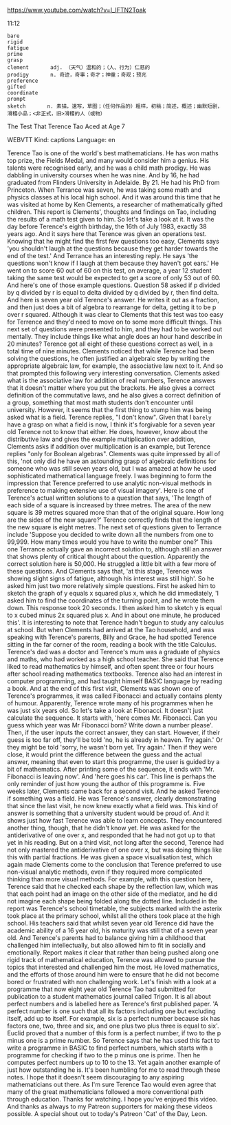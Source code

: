 https://www.youtube.com/watch?v=I_IFTN2Toak 

11:12
```
bare    
rigid    
fatigue  
prime      
grasp        
clement       adj. （天气）温和的；（人、行为）仁慈的
prodigy       n. 奇迹，奇事；奇才；神童；奇观；预兆
preference  
gifted      
coordinate    
prompt  
sketch       n. 素描，速写，草图；（任何作品的）粗样，初稿；简述，概述；幽默短剧，滑稽小品；<非正式，旧>滑稽的人（或物）
```

The Test That Terence Tao Aced at Age 7 

WEBVTT Kind: captions Language: en 

Terence Tao is one of the world's best mathematicians. He has won maths top prize, the Fields Medal, and many would consider him a genius. His talents were recognised early, and he was a child math prodigy. He was dabbling in university courses when he was nine. And by 16, he had graduated from Flinders University in Adelaide. By 21. He had his PhD from Princeton. When Terrance was seven, he was taking some math and physics classes at his local high school. And it was around this time that he was visited at home by Ken Clements, a researcher of mathematically gifted children. This report is Clements', thoughts and findings on Tao, including the results of a math test given to him. So let's take a look at it. It was the day before Terence's eighth birthday, the 16th of July 1983, exactly 38 years ago. And it says here that Terence was given an operations test. Knowing that he might find the first few questions too easy, Clements says 'you shouldn't laugh at the questions because they get harder towards the end of the test.' And Terrance has an interesting reply. He says 'the questions won't know if I laugh at them because they haven't got ears.' He went on to score 60 out of 60 on this test, on average, a year 12 student taking the same test would be expected to get a score of only 53 out of 60. And here's one of those example questions. Question 58 asked if p divided by q divided by r is equal to delta divided by q divided by r, then find delta. And here is seven year old Terence's answer. He writes it out as a fraction, and then just does a bit of algebra to rearrange for delta, getting it to be p over r squared. Although it was clear to Clements that this test was too easy for Terrence and they'd need to move on to some more difficult things. This next set of questions were presented to him, and they had to be worked out mentally. They include things like what angle does an hour hand describe in 20 minutes? Terence got all eight of these questions correct as well, in a total time of nine minutes. Clements noticed that while Terence had been solving the questions, he often justified an algebraic step by writing the appropriate algebraic law, for example, the associative law next to it. And so that prompted this following very interesting conversation. Clements asked what is the associative law for addition of real numbers, Terence answers that it doesn't matter where you put the brackets. He also gives a correct definition of the commutative laws, and he also gives a correct definition of a group, something that most math students don't encounter until university. However, it seems that the first thing to stump him was being asked what is a field. Terence replies, "I don't know". Given that I `barely` have a grasp on what a field is now, I think it's forgivable for a seven year old Terence not to know that either. He does, however, know about the distributive law and gives the example multiplication over addition, Clements asks if addition over multiplication is an example, but Terence replies "only for Boolean algebras". Clements was quite impressed by all of this, 'not only did he have an astounding grasp of algebraic definitions for someone who was still seven years old, but I was amazed at how he used sophisticated mathematical language freely. I was beginning to form the impression that Terence preferred to use analytic non-visual methods in preference to making extensive use of visual imagery'. Here is one of Terence's actual written solutions to a question that says, 'The length of each side of a square is increased by three metres. The area of the new square is 39 metres squared more than that of the original square. How long are the sides of the new square?' Terence correctly finds that the length of the new square is eight metres. The next set of questions given to Terrance include 'Suppose you decided to write down all the numbers from one to 99,999. How many times would you have to write the number one?' This one Terrance actually gave an incorrect solution to, although still an answer that shows plenty of critical thought about the question. Apparently the correct solution here is 50,000. He struggled a little bit with a few more of these questions. And Clements says that, 'at this stage, Terence was showing slight signs of fatigue, although his interest was still high'. So he asked him just two more relatively simple questions. First he asked him to sketch the graph of y equals x squared plus x, which he did immediately, 'I asked him to find the coordinates of the turning point, and he wrote them down. This response took 20 seconds. I then asked him to sketch y is equal to x cubed minus 2x squared plus x. And in about one minute, he produced this'. It is interesting to note that Terence hadn't begun to study any calculus at school. But when Clements had arrived at the Tao household, and was speaking with Terence's parents, Billy and Grace, he had spotted Terence sitting in the far corner of the room, reading a book with the title Calculus. Terence's dad was a doctor and Terence's mum was a graduate of physics and maths, who had worked as a high school teacher. She said that Terence liked to read mathematics by himself, and often spent three or four hours after school reading mathematics textbooks. Terence also had an interest in computer programming, and had taught himself BASIC language by reading a book. And at the end of this first visit, Clements was shown one of Terence's programmes, it was called Fibonacci and actually contains plenty of humour. Apparently, Terence wrote many of his programmes when he was just six years old. So let's take a look at Fibonacci. It doesn't just calculate the sequence. It starts with, 'here comes Mr. Fibonacci. Can you guess which year was Mr Fibonacci born? Write down a number please'. Then, if the user inputs the correct answer, they can start. However, if their guess is too far off, they'll be told 'no, he is already in heaven. Try again.' Or they might be told 'sorry, he wasn't born yet. Try again.' Then if they were close, it would print the difference between the guess and the actual answer, meaning that even to start this programme, the user is guided by a bit of mathematics. After printing some of the sequence, it ends with 'Mr. Fibonacci is leaving now'. And 'here goes his car'. This line is perhaps the only reminder of just how young the author of this programme is. Five weeks later, Clements came back for a second visit. And he asked Terence if something was a field. He was Terence's answer, clearly demonstrating that since the last visit, he now knew exactly what a field was. This kind of answer is something that a university student would be proud of. And it shows just how fast Terence was able to learn concepts. They encountered another thing, though, that he didn't know yet. He was asked for the antiderivative of one over x, and responded that he had not got up to that yet in his reading. But on a third visit, not long after the second, Terence had not only mastered the antiderivative of one over x, but was doing things like this with partial fractions. He was given a space visualisation test, which again made Clements come to the conclusion that Terence preferred to use non-visual analytic methods, even if they required more complicated thinking than more visual methods. For example, with this question here, Terence said that he checked each shape by the reflection law, which was that each point had an image on the other side of the mediator, and he did not imagine each shape being folded along the dotted line. Included in the report was Terence's school timetable, the subjects marked with the asterix took place at the primary school, whilst all the others took place at the high school. His teachers said that whilst seven year old Terence did have the academic ability of a 16 year old, his maturity was still that of a seven year old. And Terence's parents had to balance giving him a childhood that challenged him intellectually, but also allowed him to fit in socially and emotionally. Report makes it clear that rather than being pushed along one rigid track of mathematical education, Terence was allowed to pursue the topics that interested and challenged him the most. He loved mathematics, and the efforts of those around him were to ensure that he did not become bored or frustrated with non challenging work. Let's finish with a look at a programme that now eight year old Terence Tao had submitted for publication to a student mathematics journal called Trigon. It is all about perfect numbers and is labelled here as Terence's first published paper. 'A perfect number is one such that all its factors including one but excluding itself, add up to itself. For example, six is a perfect number because six has factors one, two, three and six, and one plus two plus three is equal to six'. Euclid proved that a number of this form is a perfect number, if two to the p minus one is a prime number. So Terence says that he has used this fact to write a programme in BASIC to find perfect numbers, which starts with a programme for checking if two to the p minus one is prime. Then he computes perfect numbers up to 10 to the 13. Yet again another example of just how outstanding he is. It's been humbling for me to read through these notes. I hope that it doesn't seem discouraging to any aspiring mathematicians out there. As I'm sure Terence Tao would even agree that many of the great mathematicians followed a more conventional path through education. Thanks for watching. I hope you've enjoyed this video. And thanks as always to my Patreon supporters for making these videos possible. A special shout out to today's Patreon 'Cat' of the Day, Leon. 